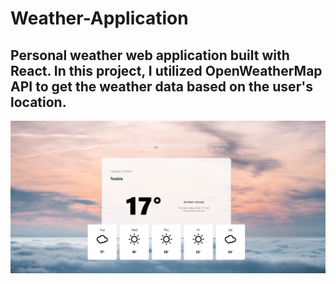 # Weather-Application
Personal weather web application built with React.
In this project, I utilized OpenWeatherMap API to get the weather data based on the user's location.
--
<img src="https://github.com/NeirouzJbira/Weather-Application/blob/main/img.PNG">
